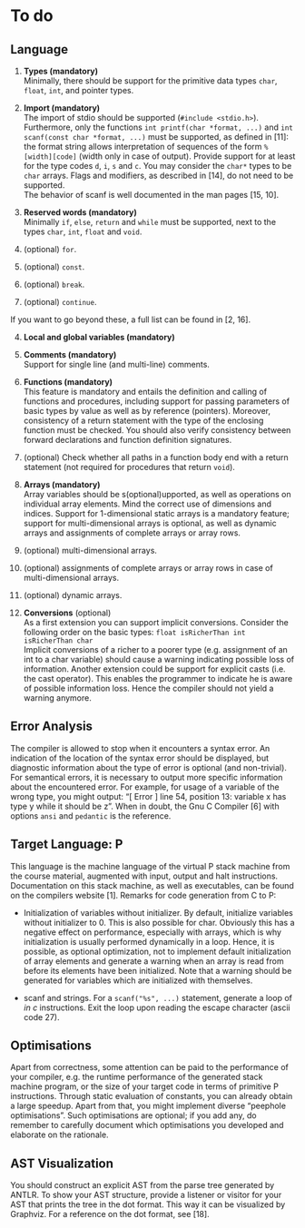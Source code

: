 # To do

## Language

1. **Types (mandatory)**  
Minimally, there should be support for the primitive data types `char`, `float`, `int`, and pointer types.

2. **Import (mandatory)**  
The import of stdio should be supported (`#include <stdio.h>`).  
Furthermore, only the functions `int printf(char *format, ...)` and `int scanf(const char *format, ...)` must be supported, as defined in [11]: the format string allows interpretation of sequences of the form `%[width][code]` (width only in case of output). Provide support for at least for the type codes `d`, `i`, `s` and `c`. You may consider the `char*` types to be `char` arrays. Flags and modifiers, as described in [14], do not need to be supported.  
The behavior of scanf is well documented in the man pages [15, 10].

3. **Reserved words (mandatory)**  
Minimally `if`, `else`, `return` and `while` must be supported, next to the types `char`, `int`, `float` and `void`.

  1. (optional) `for`.

  1. (optional) `const`.

  1. (optional) `break`.

  1. (optional) `continue`.

  If you want to go beyond these, a full list can be found in [2, 16].

4. **Local and global variables (mandatory)**

5. **Comments (mandatory)**  
Support for single line (and multi-line) comments.

6. **Functions (mandatory)**  
This feature is mandatory and entails the definition and calling of functions and procedures, including support for passing parameters of basic types by value as well as by reference (pointers). Moreover, consistency of a return statement with the type of the enclosing function must be checked. You should also verify consistency between forward declarations and function definition signatures. 
  1. (optional) Check whether all paths in a function body end with a return statement (not required for procedures that return `void`).

7. **Arrays (mandatory)**  
Array variables should be s(optional)upported, as well as operations on individual array elements. Mind the correct use of dimensions and indices. Support for 1-dimensional static arrays is a mandatory feature; support for multi-dimensional arrays is optional, as well as dynamic arrays and assignments of complete arrays or array rows.
  1. (optional) multi-dimensional arrays.
  1. (optional) assignments of complete arrays or array rows in case of multi-dimensional arrays.
  1. (optional) dynamic arrays.
  
8. **Conversions** (optional)   
As a first extension you can support implicit conversions. Consider the following order on the basic types: `float isRicherThan int isRicherThan char`  
Implicit conversions of a richer to a poorer type (e.g. assignment of an int to a char variable) should cause a warning indicating possible loss of information. Another extension could be support for explicit casts (i.e. the cast operator). This enables the programmer to indicate he is aware of possible information loss. Hence the compiler should not yield a warning anymore.



## Error Analysis

The compiler is allowed to stop when it encounters a syntax error. An indication of the location of the syntax error should be displayed, but diagnostic information about the type of error is optional (and non-trivial). For semantical errors, it is necessary to output more specific information about the encountered error. For example, for usage of a variable of the wrong type, you might output: “[ Error ] line 54, position 13: variable x has type y while it should be z”. When in doubt, the Gnu C Compiler [6] with options `ansi` and `pedantic` is the reference.


## Target Language: P

This language is the machine language of the virtual P stack machine from the course material, augmented with input, output and halt instructions. Documentation on this stack machine, as well as executables, can be found on the compilers website [1]. Remarks for code generation from C to P:

* Initialization of variables without initializer. By default, initialize variables without initializer to 0. This is also possible for char. Obviously this has a negative effect on performance, especially with arrays, which is why initialization is usually performed dynamically in a loop. Hence, it is possible, as optional optimization, not to implement default initialization of array elements and generate a warning when an array is read from before its elements have been
initialized. Note that a warning should be generated for variables which are initialized with themselves.

* scanf and strings. For a `scanf("%s", ...)` statement, generate a loop of *in c* instructions. Exit the loop upon reading the escape character (ascii code 27). 


## Optimisations

Apart from correctness, some attention can be paid to the performance of your compiler, e.g. the runtime performance of the generated stack machine program, or the size of your target code in terms of primitive P instructions. Through static evaluation of constants, you can already obtain a large speedup. Apart from that, you might implement diverse “peephole optimisations”. Such optimisations are optional; if you add any, do remember to carefully document which optimisations you developed and elaborate on the rationale.


## AST Visualization

You should construct an explicit AST from the parse tree generated by ANTLR. To show your AST structure, provide a listener or visitor for your AST that prints the tree in the dot format. This way it can be visualized by Graphviz. For a reference on the dot format, see [18].
